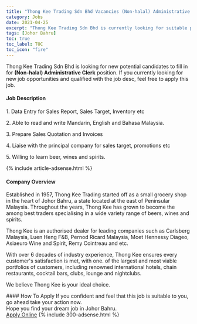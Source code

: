 ```yaml
---
title: "Thong Kee Trading Sdn Bhd Vacancies (Non-halal) Administrative Clerk" 
category: Jobs 
date: 2021-04-25 
excerpt: "Thong Kee Trading Sdn Bhd is currently looking for suitable person to fill in the (Non-halal) Administrative Clerk which based in Johor Bahru" 
tags: [Johor Bahru] 
toc: true 
toc_label: TOC 
toc_icon: "fire" 
--- 
```


<p>Thong Kee Trading Sdn Bhd is looking for new potential candidates to fill in for <b>(Non-halal) Administrative Clerk</b> position. If you currently looking for new job opportunities and qualified with the job desc, feel free to apply this job.
</p><div><div><h4>Job Description</h4></div><div><div><span><div><p>1.&#160;Data Entry for Sales Report, Sales Target, Inventory etc&#160;</p><p>2. Able to read and write Mandarin, English and Bahasa Malaysia.</p><p>3. Prepare Sales Quotation and Invoices&#160;</p><p>4. Liaise with the principal company for sales target, promotions etc&#160;</p><p>5. Willing to learn beer, wines and spirits.</p></div></span></div></div></div> 
{% include article-adsense.html %} 
<div><div><h4>Company Overview</h4></div><div><div><span><div><p>Established in 1957, Thong Kee Trading started off as a small grocery shop in the heart of Johor Bahru, a state located at the east&#160;of Peninsular Malaysia. Throughout the years, Thong Kee has grown to become the among best traders specialising in a wide variety range of beers, wines and spirits.</p><p>Thong Kee is an authorised dealer for&#160;leading companies such as Carlsberg Malaysia, Luen Heng F&amp;B, Pernod Ricard Malaysia, Moet Hennessy Diageo, Asiaeuro Wine and Spirit, Remy Cointreau and etc.</p><p>With over 6 decades of industry experience, Thong Kee ensures every customer's satisfaction is met, with one. of the largest and most viable portfolios of customers, including renowned international hotels, chain restaurants, cocktail bars, clubs, lounge and nightclubs.</p><p>We believe Thong Kee is your ideal choice.</p></div></span></div></div></div> 
#### How To Apply 
If you confident and feel that this job is suitable to you, go ahead take your action now. <br/> 
Hope you find your dream job in Johor Bahru. <br/> 
<a href="https://www.jobstreet.com.my/en/job/non-halal-administrative-clerk-4546504?jobId=jobstreet-my-job-4546504&" class="btn btn--info" target="_blank" rel="nofollow noopenner">Apply Online</a> 
{% include 300-adsense.html %} 